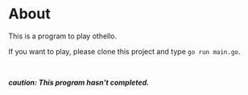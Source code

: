 # About
This is a program to play othello.

If you want to play, please clone this project and type `go run main.go`.

<br>

**_caution: This program hasn't completed._**
